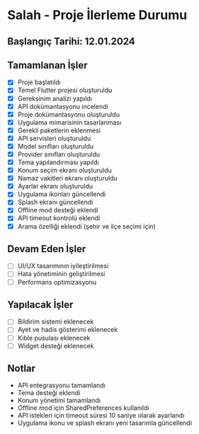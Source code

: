 # Salah - Proje İlerleme Durumu

## Başlangıç Tarihi: 12.01.2024

## Tamamlanan İşler
- [x] Proje başlatıldı
- [x] Temel Flutter projesi oluşturuldu
- [x] Gereksinim analizi yapıldı
- [x] API dokümantasyonu incelendi
- [x] Proje dokümantasyonu oluşturuldu
- [x] Uygulama mimarisinin tasarlanması
- [x] Gerekli paketlerin eklenmesi
- [x] API servisleri oluşturuldu
- [x] Model sınıfları oluşturuldu
- [x] Provider sınıfları oluşturuldu
- [x] Tema yapılandırması yapıldı
- [x] Konum seçim ekranı oluşturuldu
- [x] Namaz vakitleri ekranı oluşturuldu
- [x] Ayarlar ekranı oluşturuldu
- [x] Uygulama ikonları güncellendi
- [x] Splash ekranı güncellendi
- [x] Offline mod desteği eklendi
- [x] API timeout kontrolü eklendi
- [x] Arama özelliği eklendi (şehir ve ilçe seçimi için)

## Devam Eden İşler
- [ ] UI/UX tasarımının iyileştirilmesi
- [ ] Hata yönetiminin geliştirilmesi
- [ ] Performans optimizasyonu

## Yapılacak İşler
- [ ] Bildirim sistemi eklenecek
- [ ] Ayet ve hadis gösterimi eklenecek
- [ ] Kıble pusulası eklenecek
- [ ] Widget desteği eklenecek

## Notlar
- API entegrasyonu tamamlandı
- Tema desteği eklendi
- Konum yönetimi tamamlandı
- Offline mod için SharedPreferences kullanıldı
- API istekleri için timeout süresi 10 saniye olarak ayarlandı
- Uygulama ikonu ve splash ekranı yeni tasarımla güncellendi
